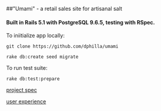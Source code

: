 ##"Umami" - a retail sales site for artisanal salt

#### Built in Rails 5.1 with PostgreSQL 9.6.5, testing with RSpec.

To iniitialize app locally:

` git clone https://github.com/dphilla/umami `

` rake db:create seed migrate `

To run test suite:

` rake db:test:prepare `


[project spec](http://backend.turing.io/module2/projects/little_shop)

[user experience](http://backend.turing.io/module2/projects/little_user_stories)


